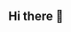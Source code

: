 ## Hi there 👋

<!--
**JASHWANTHCHOWDARY9/JASHWANTHCHOWDARY9** is a ✨ _special_ ✨ repository because its `README.md` (this file) appears on your GitHub profile.

Here are some ideas to get you started:

- 🔭 I’m currently working on creating websites
- 🌱 I’m currently learning HTML,JAVA
- 🤔 I’m looking for help with websites,dsa
- 💬 Ask me about HTML
- 📫 How to reach me: 
- 😄 Pronouns: he
- ⚡ Fun fact: innovating new things overwhelm me
-->
